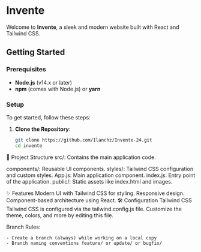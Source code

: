 # Invente

Welcome to **Invente**, a sleek and modern website built with React and Tailwind CSS.

## Getting Started

### Prerequisites

- **Node.js** (v14.x or later)
- **npm** (comes with Node.js) or **yarn**

### Setup

To get started, follow these steps:

1. **Clone the Repository**:

   ```bash
   git clone https://github.com/Ilanchz/Invente-24.git
   cd invente

📂 Project Structure
src/: Contains the main application code.

components/: Reusable UI components.
styles/: Tailwind CSS configuration and custom styles.
App.js: Main application component.
index.js: Entry point of the application.
public/: Static assets like index.html and images.

✨ Features
Modern UI with Tailwind CSS for styling.
Responsive design.
Component-based architecture using React.
🛠️ Configuration
Tailwind CSS
Tailwind CSS is configured via the tailwind.config.js file. Customize the theme, colors, and more by editing this file.

Branch Rules:

    - Create a branch (always) while working on a local copy
    - Branch naming conventions feature/ or update/ or bugfix/